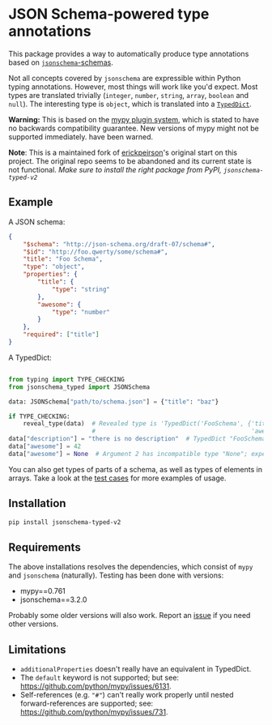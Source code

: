 # JSON Schema-powered type annotations

This package provides a way to automatically produce type annotations based
on [`jsonschema`-schemas](https://json-schema.org).

Not all concepts covered by `jsonschema` are expressible within Python typing annotations. However, most things
will work like you'd expect. Most types are translated trivially
(`integer`, `number`, `string`, `array`, `boolean` and `null`).
The interesting type is `object`, which is translated into a [``TypedDict``](https://www.python.org/dev/peps/pep-0589/).

**Warning:** This is based on the [mypy plugin system](https://mypy.readthedocs.io/en/latest/extending_mypy.html), which
is stated to have no backwards compatibility guarantee. New versions of mypy might not be supported immediately.
have been warned.

**Note**: This is a maintained fork of [erickpeirson](https://github.com/erickpeirson/jsonschema-typed)'s original start
on this project. The original repo seems to be abandoned and its current state is not functional. *Make sure to install
the right package from PyPI, `jsonschema-typed-v2`*

## Example

A JSON schema:

```json
{
    "$schema": "http://json-schema.org/draft-07/schema#",
    "$id": "http://foo.qwerty/some/schema#",
    "title": "Foo Schema",
    "type": "object",
    "properties": {
        "title": {
            "type": "string"
        },
        "awesome": {
            "type": "number"
        }
    },
    "required": ["title"]
}
```

A TypedDict:

```python

from typing import TYPE_CHECKING
from jsonschema_typed import JSONSchema

data: JSONSchema["path/to/schema.json"] = {"title": "baz"}

if TYPE_CHECKING:
    reveal_type(data)  # Revealed type is 'TypedDict('FooSchema', {'title': builtins.str,
                       #                                           'awesome'?: Union[builtins.int, builtins.float]})'
data["description"] = "there is no description"  # TypedDict "FooSchema" has no key 'description'
data["awesome"] = 42
data["awesome"] = None  # Argument 2 has incompatible type "None"; expected "Union[int, float]"
```

You can also get types of parts of a schema, as well as types of elements in arrays. Take a look at the
[test cases](tests/cases) for more examples of usage.

## Installation

```bash
pip install jsonschema-typed-v2
```

## Requirements

The above installations resolves the dependencies, which consist of `mypy` and `jsonschema` (naturally).
Testing has been done with versions:

- mypy==0.761
- jsonschema==3.2.0

Probably some older versions will also work. Report an [issue](https://github.com/inspera/jsonschema-typed/issues)
if you need other versions.

## Limitations

- `additionalProperties` doesn't really have an equivalent in TypedDict.
- The ``default`` keyword is not supported; but see: https://github.com/python/mypy/issues/6131.
- Self-references (e.g. ``"#"``) can't really work properly until nested
  forward-references are supported; see: https://github.com/python/mypy/issues/731.
